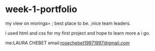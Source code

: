# week-1-portfolio
my view on moringa= ; best place to be. ;nice team leaders.

i used html and css for my first project and hope to learn more a i go.

me:LAURA CHEBET email:rosechebet19971997@gmail.com
